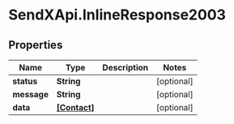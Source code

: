 # SendXApi.InlineResponse2003

## Properties
Name | Type | Description | Notes
------------ | ------------- | ------------- | -------------
**status** | **String** |  | [optional] 
**message** | **String** |  | [optional] 
**data** | [**[Contact]**](Contact.md) |  | [optional] 


